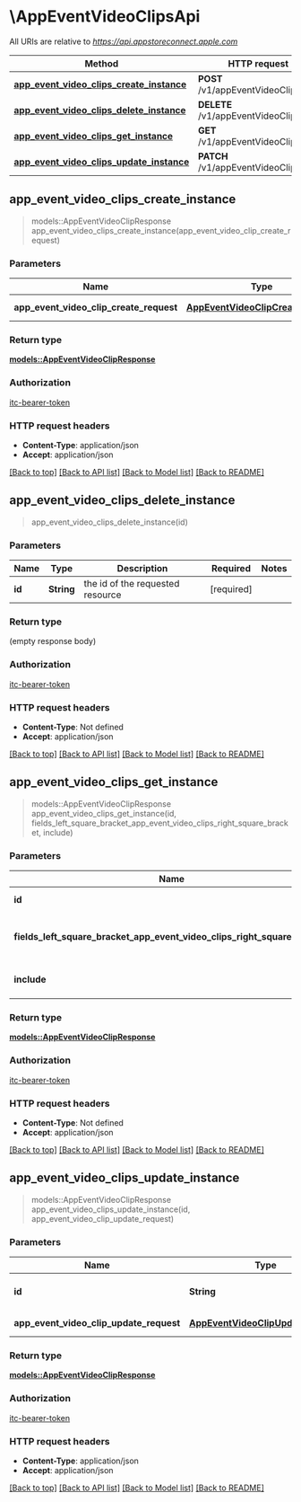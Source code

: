 # \AppEventVideoClipsApi

All URIs are relative to *https://api.appstoreconnect.apple.com*

Method | HTTP request | Description
------------- | ------------- | -------------
[**app_event_video_clips_create_instance**](AppEventVideoClipsApi.md#app_event_video_clips_create_instance) | **POST** /v1/appEventVideoClips | 
[**app_event_video_clips_delete_instance**](AppEventVideoClipsApi.md#app_event_video_clips_delete_instance) | **DELETE** /v1/appEventVideoClips/{id} | 
[**app_event_video_clips_get_instance**](AppEventVideoClipsApi.md#app_event_video_clips_get_instance) | **GET** /v1/appEventVideoClips/{id} | 
[**app_event_video_clips_update_instance**](AppEventVideoClipsApi.md#app_event_video_clips_update_instance) | **PATCH** /v1/appEventVideoClips/{id} | 



## app_event_video_clips_create_instance

> models::AppEventVideoClipResponse app_event_video_clips_create_instance(app_event_video_clip_create_request)


### Parameters


Name | Type | Description  | Required | Notes
------------- | ------------- | ------------- | ------------- | -------------
**app_event_video_clip_create_request** | [**AppEventVideoClipCreateRequest**](AppEventVideoClipCreateRequest.md) | AppEventVideoClip representation | [required] |

### Return type

[**models::AppEventVideoClipResponse**](AppEventVideoClipResponse.md)

### Authorization

[itc-bearer-token](../README.md#itc-bearer-token)

### HTTP request headers

- **Content-Type**: application/json
- **Accept**: application/json

[[Back to top]](#) [[Back to API list]](../README.md#documentation-for-api-endpoints) [[Back to Model list]](../README.md#documentation-for-models) [[Back to README]](../README.md)


## app_event_video_clips_delete_instance

> app_event_video_clips_delete_instance(id)


### Parameters


Name | Type | Description  | Required | Notes
------------- | ------------- | ------------- | ------------- | -------------
**id** | **String** | the id of the requested resource | [required] |

### Return type

 (empty response body)

### Authorization

[itc-bearer-token](../README.md#itc-bearer-token)

### HTTP request headers

- **Content-Type**: Not defined
- **Accept**: application/json

[[Back to top]](#) [[Back to API list]](../README.md#documentation-for-api-endpoints) [[Back to Model list]](../README.md#documentation-for-models) [[Back to README]](../README.md)


## app_event_video_clips_get_instance

> models::AppEventVideoClipResponse app_event_video_clips_get_instance(id, fields_left_square_bracket_app_event_video_clips_right_square_bracket, include)


### Parameters


Name | Type | Description  | Required | Notes
------------- | ------------- | ------------- | ------------- | -------------
**id** | **String** | the id of the requested resource | [required] |
**fields_left_square_bracket_app_event_video_clips_right_square_bracket** | Option<[**Vec<String>**](String.md)> | the fields to include for returned resources of type appEventVideoClips |  |
**include** | Option<[**Vec<String>**](String.md)> | comma-separated list of relationships to include |  |

### Return type

[**models::AppEventVideoClipResponse**](AppEventVideoClipResponse.md)

### Authorization

[itc-bearer-token](../README.md#itc-bearer-token)

### HTTP request headers

- **Content-Type**: Not defined
- **Accept**: application/json

[[Back to top]](#) [[Back to API list]](../README.md#documentation-for-api-endpoints) [[Back to Model list]](../README.md#documentation-for-models) [[Back to README]](../README.md)


## app_event_video_clips_update_instance

> models::AppEventVideoClipResponse app_event_video_clips_update_instance(id, app_event_video_clip_update_request)


### Parameters


Name | Type | Description  | Required | Notes
------------- | ------------- | ------------- | ------------- | -------------
**id** | **String** | the id of the requested resource | [required] |
**app_event_video_clip_update_request** | [**AppEventVideoClipUpdateRequest**](AppEventVideoClipUpdateRequest.md) | AppEventVideoClip representation | [required] |

### Return type

[**models::AppEventVideoClipResponse**](AppEventVideoClipResponse.md)

### Authorization

[itc-bearer-token](../README.md#itc-bearer-token)

### HTTP request headers

- **Content-Type**: application/json
- **Accept**: application/json

[[Back to top]](#) [[Back to API list]](../README.md#documentation-for-api-endpoints) [[Back to Model list]](../README.md#documentation-for-models) [[Back to README]](../README.md)

